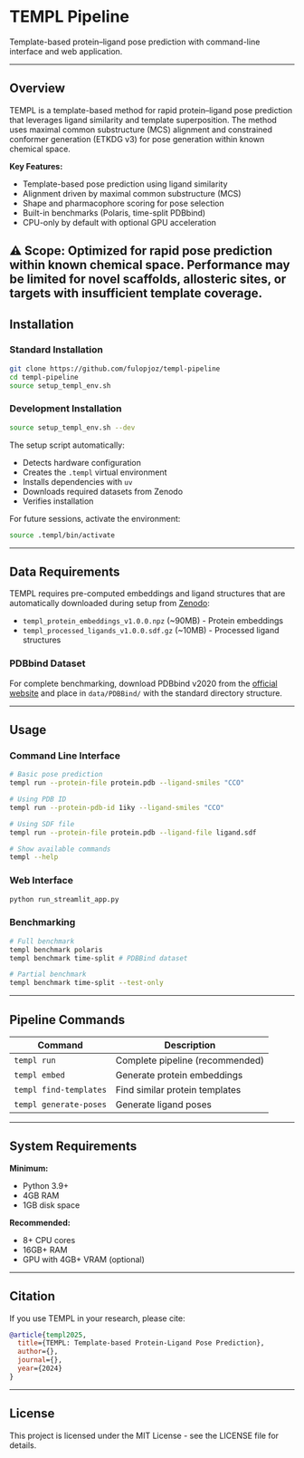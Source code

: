 # TEMPL Pipeline

Template-based protein–ligand pose prediction with command-line interface and web application.

---

## Overview

TEMPL is a template-based method for rapid protein–ligand pose prediction that leverages ligand similarity and template superposition. The method uses maximal common substructure (MCS) alignment and constrained conformer generation (ETKDG v3) for pose generation within known chemical space.

**Key Features:**
- Template-based pose prediction using ligand similarity
- Alignment driven by maximal common substructure (MCS)
- Shape and pharmacophore scoring for pose selection
- Built-in benchmarks (Polaris, time-split PDBbind)
- CPU-only by default with optional GPU acceleration

**⚠️ Scope:** Optimized for rapid pose prediction within known chemical space. Performance may be limited for novel scaffolds, allosteric sites, or targets with insufficient template coverage.
---

## Installation

### Standard Installation
```bash
git clone https://github.com/fulopjoz/templ-pipeline
cd templ-pipeline
source setup_templ_env.sh
```

### Development Installation
```bash
source setup_templ_env.sh --dev
```

The setup script automatically:
- Detects hardware configuration
- Creates the `.templ` virtual environment
- Installs dependencies with `uv`
- Downloads required datasets from Zenodo
- Verifies installation

For future sessions, activate the environment:
```bash
source .templ/bin/activate
```

---

## Data Requirements

TEMPL requires pre-computed embeddings and ligand structures that are automatically downloaded during setup from [Zenodo](https://doi.org/10.5281/zenodo.15813500):

- `templ_protein_embeddings_v1.0.0.npz` (~90MB) - Protein embeddings
- `templ_processed_ligands_v1.0.0.sdf.gz` (~10MB) - Processed ligand structures

### PDBbind Dataset
For complete benchmarking, download PDBbind v2020 from the [official website](https://www.pdbbind-plus.org.cn/download) and place in `data/PDBBind/` with the standard directory structure.

---

## Usage

### Command Line Interface
```bash
# Basic pose prediction
templ run --protein-file protein.pdb --ligand-smiles "CCO"

# Using PDB ID
templ run --protein-pdb-id 1iky --ligand-smiles "CCO"

# Using SDF file
templ run --protein-file protein.pdb --ligand-file ligand.sdf

# Show available commands
templ --help
```

### Web Interface
```bash
python run_streamlit_app.py
```

### Benchmarking
```bash
# Full benchmark
templ benchmark polaris
templ benchmark time-split # PDBBind dataset

# Partial benchmark
templ benchmark time-split --test-only
```

---

## Pipeline Commands

| Command | Description |
|---------|-------------|
| `templ run` | Complete pipeline (recommended) |
| `templ embed` | Generate protein embeddings |
| `templ find-templates` | Find similar protein templates |
| `templ generate-poses` | Generate ligand poses |

---

## System Requirements

**Minimum:**
- Python 3.9+
- 4GB RAM
- 1GB disk space

**Recommended:**
- 8+ CPU cores
- 16GB+ RAM
- GPU with 4GB+ VRAM (optional)

---

## Citation

If you use TEMPL in your research, please cite:

```bibtex
@article{templ2025,
  title={TEMPL: Template-based Protein-Ligand Pose Prediction},
  author={},
  journal={},
  year={2024}
}
```

---

## License

This project is licensed under the MIT License - see the LICENSE file for details.

